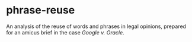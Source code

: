 # phrase-reuse
An analysis of the reuse of words and phrases in legal opinions, prepared for an amicus brief in the case _Google v. Oracle_.
